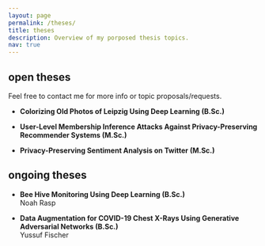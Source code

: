 ```yaml
---
layout: page
permalink: /theses/
title: theses
description: Overview of my porposed thesis topics.
nav: true
---
```


## open theses

Feel free to contact me for more info or topic proposals/requests.

* <b>Colorizing Old Photos of Leipzig Using Deep Learning (B.Sc.)</b><br/>

* <b>User-Level Membership Inference Attacks Against Privacy-Preserving Recommender Systems (M.Sc.)</b><br/>

* <b>Privacy-Preserving Sentiment Analysis on Twitter (M.Sc.)</b><br/>

## ongoing theses

* <b>Bee Hive Monitoring Using Deep Learning (B.Sc.)</b><br/> Noah Rasp

* <b>Data Augmentation for COVID-19 Chest X-Rays Using Generative Adversarial Networks (B.Sc.)</b><br/> Yussuf Fischer
